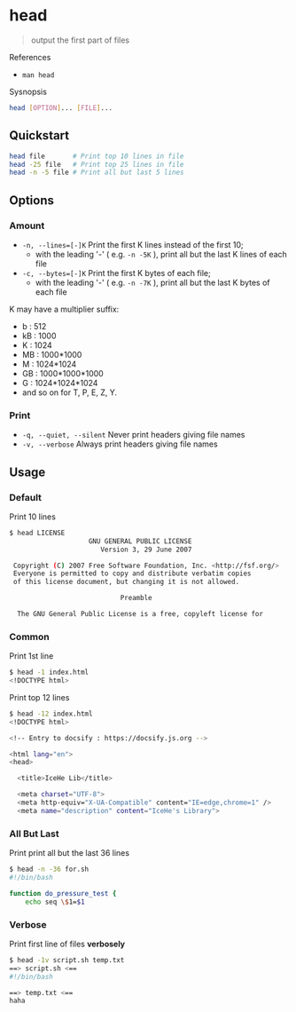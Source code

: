 # head

> output the first part of files

References

* `man head`

Sysnopsis

```bash
head [OPTION]... [FILE]...
```

## Quickstart

```bash
head file       # Print top 10 lines in file
head -25 file   # Print top 25 lines in file
head -n -5 file # Print all but last 5 lines
```

## Options

### Amount

* `-n, --lines=[-]K` Print the first K lines instead of the first 10;
  * with the leading '-' \( e.g. `-n -5K` \), print all but the last K lines of each file
* `-c, --bytes=[-]K` Print the first K bytes of each file;
  * with the leading '-' \( e.g. `-n -7K` \), print all but the last K bytes of each file

K may have a multiplier suffix:

* b : 512
* kB : 1000
* K : 1024
* MB : 1000\*1000
* M : 1024\*1024
* GB : 1000\*1000\*1000
* G : 1024\*1024\*1024
* and so on for T, P, E, Z, Y.

### Print

* `-q, --quiet, --silent` Never print headers giving file names
* `-v, --verbose` Always print headers giving file names

## Usage

### Default

Print 10 lines

```bash
$ head LICENSE
                    GNU GENERAL PUBLIC LICENSE
                       Version 3, 29 June 2007

 Copyright (C) 2007 Free Software Foundation, Inc. <http://fsf.org/>
 Everyone is permitted to copy and distribute verbatim copies
 of this license document, but changing it is not allowed.

                            Preamble

  The GNU General Public License is a free, copyleft license for
```

### Common

Print 1st line

```bash
$ head -1 index.html
<!DOCTYPE html>
```

Print top 12 lines

```bash
$ head -12 index.html
<!DOCTYPE html>

<!-- Entry to docsify : https://docsify.js.org -->

<html lang="en">
<head>

  <title>IceHe Lib</title>

  <meta charset="UTF-8">
  <meta http-equiv="X-UA-Compatible" content="IE=edge,chrome=1" />
  <meta name="description" content="IceHe's Library">
```

### All But Last

Print print all but the last 36 lines

```bash
$ head -n -36 for.sh
#!/bin/bash

function do_pressure_test {
    echo seq \$1=$1
```

### Verbose

Print first line of files **verbosely**

```bash
$ head -1v script.sh temp.txt
==> script.sh <==
#!/bin/bash

==> temp.txt <==
haha
```

